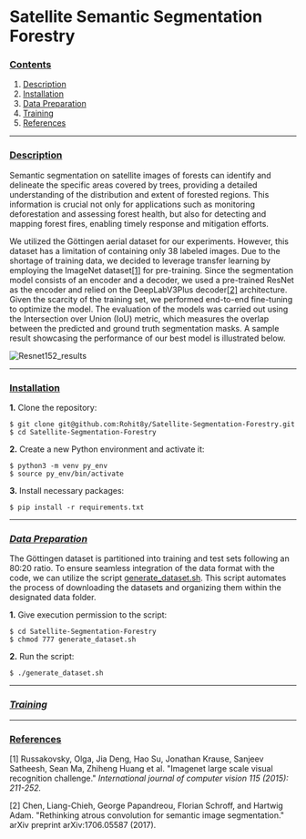 # Satellite Semantic Segmentation Forestry


### [**Contents**](#)
1. [Description](#descr)
2. [Installation](#install)
3. [Data Preparation](#prepare)
4. [Training](#train)
5. [References](#ref)

---

### [**Description**](#) <a name="descr"></a>
Semantic segmentation on satellite images of forests can identify and delineate the specific areas covered by trees, providing a detailed understanding of the distribution and extent of forested regions. This information is crucial not only for applications such as monitoring deforestation and assessing forest health, but also for detecting and mapping forest fires, enabling timely response and mitigation efforts.

We utilized the Göttingen aerial dataset for our experiments. However, this dataset has a limitation of containing only 38 labeled images. Due to the shortage of training data, we decided to leverage transfer learning by employing the ImageNet dataset[[1]](#1) for pre-training. Since the segmentation model consists of an encoder and a decoder, we used a pre-trained ResNet as the encoder and relied on the DeepLabV3Plus decoder[[2]](#2) architecture. Given the scarcity of the training set, we performed end-to-end fine-tuning to optimize the model. The evaluation of the models was carried out using the Intersection over Union (IoU) metric, which measures the overlap between the predicted and ground truth segmentation masks. A sample result showcasing the performance of our best model is illustrated below.

![Resnet152_results](https://user-images.githubusercontent.com/38680205/229292089-6c84c8f6-0cf5-4cab-aea0-45cecbc77cb4.png)


---

### [**Installation**](#) <a name="install"></a>

**1.** Clone the repository:

``` shell
$ git clone git@github.com:Rohit8y/Satellite-Segmentation-Forestry.git
$ cd Satellite-Segmentation-Forestry
```

**2.** Create a new Python environment and activate it:

``` shell
$ python3 -m venv py_env
$ source py_env/bin/activate
```

**3.** Install necessary packages:

``` shell
$ pip install -r requirements.txt
```

---

### [***Data Preparation***](#) <a name="prepare"></a>
The Göttingen dataset is partitioned into training and test sets following an 80:20 ratio. To ensure seamless integration of the data format with the code, we can utilize the script [generate_dataset.sh](https://github.com/Rohit8y/Satellite-Segmentation-Forestry/blob/main/generate_dataset.sh). This script automates the process of downloading the datasets and organizing them within the designated data folder.

**1.** Give execution permission to the script:

```
$ cd Satellite-Segmentation-Forestry
$ chmod 777 generate_dataset.sh
```

**2.** Run the script:

```
$ ./generate_dataset.sh
```
---

### [***Training***](#) <a name="train"></a>


---

### [**References**](#) <a name="ref"></a>

<a id="1">[1]</a> 
Russakovsky, Olga, Jia Deng, Hao Su, Jonathan Krause, Sanjeev Satheesh, Sean Ma, Zhiheng Huang et al. "Imagenet large scale visual recognition challenge." *International journal of computer vision 115 (2015): 211-252.*

<a id="2">[2]</a> 
Chen, Liang-Chieh, George Papandreou, Florian Schroff, and Hartwig Adam. "Rethinking atrous convolution for semantic image segmentation." arXiv preprint arXiv:1706.05587 (2017).



